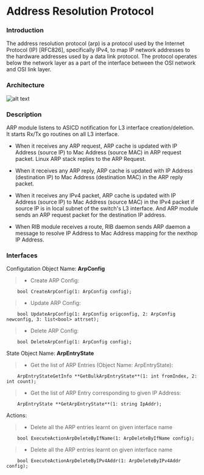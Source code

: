 # Address Resolution Protocol

### Introduction
The address resolution protocol (arp) is a protocol used by the Internet Protocol (IP) [RFC826], specifically IPv4, to map IP network addresses to the hardware addresses used by a data link protocol. The protocol operates below the network layer as a part of the interface between the OSI network and OSI link layer.


### Architecture
![alt text](https://github.com/SnapRoute/l3/blob/master/arp/docs/ARP.png "Architecture")

### Description

ARP module listens to ASICD notification for L3 interface creation/deletion. It starts Rx/Tx go routines on all L3 interface.

- When it receives any ARP request, ARP cache is updated with IP Address (source IP) to Mac Address (source MAC) in ARP request packet. Linux ARP stack replies to the ARP Request.

- When it receives any ARP reply, ARP cache is updated with IP Address (destination IP) to Mac Address (destination MAC) in the ARP reply packet.

- When it receives any IPv4 packet, ARP cache is updated with IP Address (source IP) to Mac Address (source MAC) in the IPv4 packet if source IP is in local subnet of the switch's L3 interface. And ARP module sends an ARP request packet for the destination IP address.

- When RIB module receives a route, RIB daemon sends ARP daemon a message to resolve IP Address to Mac Address mapping for the nexthop IP Address.

### Interfaces
Configutation Object Name: **ArpConfig**

> - Create ARP Config:

		bool CreateArpConfig(1: ArpConfig config);


>  - Update ARP Config:
	
		bool UpdateArpConfig(1: ArpConfig origconfig, 2: ArpConfig newconfig, 3: list<bool> attrset);


>  - Delete ARP Config: 

		bool DeleteArpConfig(1: ArpConfig config);

State Object Name: **ArpEntryState**

>  - Get the list of ARP Entries (Object Name: ArpEntryState):

		ArpEntryStateGetInfo **GetBulkArpEntryState**(1: int fromIndex, 2: int count);


>  - Get the list of ARP Entry corresponding to given IP Address:

		ArpEntryState **GetArpEntryState**(1: string IpAddr);

Actions:

> - Delete all the ARP entries learnt on given interface name

		bool ExecuteActionArpDeleteByIfName(1: ArpDeleteByIfName config);


> - Delete all the ARP entries learnt on given interface name

		bool ExecuteActionArpDeleteByIPv4Addr(1: ArpDeleteByIPv4Addr config);
